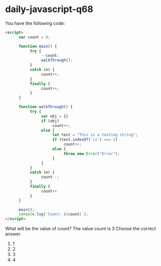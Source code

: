 # daily-javascript-q68

You have the following code: 
```html
<script> 
      var count = 0; 

      function main() { 
           try { 
                --count; 
                walkThrough(); 
           } 
           catch (e) { 
                count++; 
           } 
           finally { 
                count++; 
           } 
      } 

      function walkThrough() { 
           try { 
                var obj = {} 
                if (obj) 
                     count++; 
                else { 
                     let test = "This is a testing string"; 
                     if (test.indexOf('is') === 2) 
                          count++; 
                     else { 
                          throw new Error("Error"); 
                     } 
                } 
           } 
           catch (e) { 
                count--; 
           } 
           finally { 
                count++ 
           } 
      } 

      main(); 
      console.log(`Count: ${count}`); 
</script> 
```
What will be the value of count?
The value count is 3
Choose the correct answer

1) 1
2) 2
3) 3
4) 4
